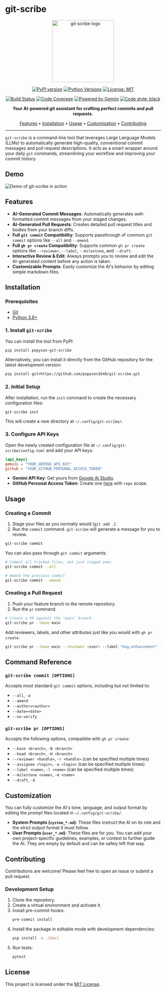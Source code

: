 # git-scribe

<p align="center">
  <img src="https://raw.githubusercontent.com/popyson1648/git-scribe/main/logo.png" alt="git-scribe logo" width="200"/>
</p>

<p align="center">
  <a href="https://pypi.org/project/popyson-git-scribe/"><img alt="PyPI version" src="https://img.shields.io/pypi/v/popyson-git-scribe.svg"></a>
  <a href="https://pypi.org/project/popyson-git-scribe/"><img alt="Python Versions" src="https://img.shields.io/pypi/pyversions/popyson-git-scribe.svg"></a>
  <a href="https://opensource.org/licenses/MIT"><img alt="License: MIT" src="https://img.shields.io/badge/License-MIT-yellow.svg"></a>
</p>
<p align="center">
  <a href="https://github.com/popyson1648/git-scribe/actions/workflows/ci.yml"><img alt="Build Status" src="https://github.com/popyson1648/git-scribe/actions/workflows/ci.yml/badge.svg"></a>
  <a href="https://codecov.io/gh/popyson1648/git-scribe"><img alt="Code Coverage" src="https://codecov.io/gh/popyson1648/git-scribe/graph/badge.svg"></a>
  <a href="https://ai.google.dev/"><img alt="Powered by Gemini" src="https://img.shields.io/badge/Powered%20by-Gemini-blue?logo=google&logoColor=white"></a>
  <a href="https://github.com/psf/black"><img alt="Code style: black" src="https://img.shields.io/badge/code%20style-black-000000.svg"></a>
</p>

<p align="center">
  <strong>Your AI-powered git assistant for crafting perfect commits and pull requests.</strong>
</p>

<p align="center">
  <a href="#features">Features</a> •
  <a href="#installation">Installation</a> •
  <a href="#usage">Usage</a> •
  <a href="#customization">Customization</a> •
  <a href="#contributing">Contributing</a>
</p>

---

`git-scribe` is a command-line tool that leverages Large Language Models (LLMs) to automatically generate high-quality, conventional commit messages and pull request descriptions. It acts as a smart wrapper around your daily `git` commands, streamlining your workflow and improving your commit history.

## Demo

![Demo of git-scribe in action](https://i.gyazo.com/9a2023aae84ef61a39b937c072f8ddcd.gif)

## Features

- **AI-Generated Commit Messages**: Automatically generates well-formatted commit messages from your staged changes.
- **AI-Generated Pull Requests**: Creates detailed pull request titles and bodies from your branch diffs.
- **Full `git commit` Compatibility**: Supports passthrough of common `git commit` options like `--all` and `--amend`.
- **Full `gh pr create` Compatibility**: Supports common `gh pr create` options like `--reviewer`, `--label`, `--milestone`, and `--draft`.
- **Interactive Review & Edit**: Always prompts you to review and edit the AI-generated content before any action is taken.
- **Customizable Prompts**: Easily customize the AI's behavior by editing simple markdown files.

## Installation

### Prerequisites

- [Git](https://git-scm.com/)
- [Python 3.8+](https://www.python.org/)

### 1. Install `git-scribe`

You can install the tool from PyPI:

```bash
pip install popyson-git-scribe
```

Alternatively, you can install it directly from the GitHub repository for the latest development version:

```bash
pip install git+https://github.com/popyson1648/git-scribe.git
```

### 2. Initial Setup

After installation, run the `init` command to create the necessary configuration files:

```bash
git-scribe init
```

This will create a new directory at `~/.config/git-scribe/`.

### 3. Configure API Keys

Open the newly created configuration file at `~/.config/git-scribe/config.toml` and add your API keys:

```toml
[api_keys]
gemini = "YOUR_GEMINI_API_KEY"
github = "YOUR_GITHUB_PERSONAL_ACCESS_TOKEN"
```

- **Gemini API Key**: Get yours from [Google AI Studio](https://aistudio.google.com/app/apikey).
- **GitHub Personal Access Token**: Create one [here](https://github.com/settings/tokens) with `repo` scope.

## Usage

### Creating a Commit

1.  Stage your files as you normally would (`git add .`).
2.  Run the `commit` command. `git-scribe` will generate a message for you to review.

```bash
git-scribe commit
```

You can also pass through `git commit` arguments:

```bash
# Commit all tracked files, not just staged ones
git-scribe commit --all

# Amend the previous commit
git-scribe commit --amend
```

### Creating a Pull Request

1.  Push your feature branch to the remote repository.
2.  Run the `pr` command.

```bash
# Create a PR against the 'main' branch
git-scribe pr --base main
```

Add reviewers, labels, and other attributes just like you would with `gh pr create`:

```bash
git-scribe pr --base main --reviewer <user> --label "bug,enhancement" --draft
```

## Command Reference

### `git-scribe commit [OPTIONS]`

Accepts most standard `git commit` options, including but not limited to:
- `--all`, `-a`
- `--amend`
- `--author=<author>`
- `--date=<date>`
- `--no-verify`

### `git-scribe pr [OPTIONS]`

Accepts the following options, compatible with `gh pr create`:
- `--base <branch>`, `-B <branch>`
- `--head <branch>`, `-H <branch>`
- `--reviewer <handle>`, `-r <handle>` (can be specified multiple times)
- `--assignee <login>`, `-a <login>` (can be specified multiple times)
- `--label <name>`, `-l <name>` (can be specified multiple times)
- `--milestone <name>`, `-m <name>`
- `--draft`, `-d`

## Customization

You can fully customize the AI's tone, language, and output format by editing the prompt files located in `~/.config/git-scribe/`.

- **System Prompts (`system_*.md`)**: These files instruct the AI on its role and the strict output format it must follow.
- **User Prompts (`user_*.md`)**: These files are for you. You can add your own project-specific guidelines, examples, or context to further guide the AI. They are empty by default and can be safely left that way.

## Contributing

Contributions are welcome! Please feel free to open an issue or submit a pull request.

### Development Setup

1.  Clone the repository.
2.  Create a virtual environment and activate it.
3.  Install pre-commit hooks:
    ```bash
    pre-commit install
    ```
4.  Install the package in editable mode with development dependencies:
    ```bash
    pip install -e .[dev]
    ```
5.  Run tests:
    ```bash
    pytest
    ```

## License

This project is licensed under the [MIT License](LICENSE).
